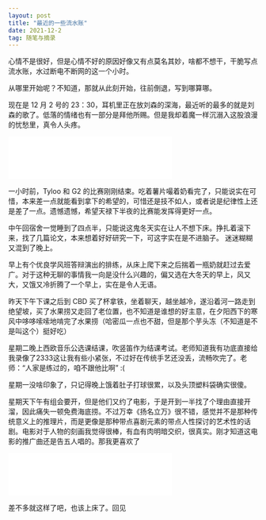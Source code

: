 ```yaml
---
layout: post
title: "最近的一些流水账"
date: 2021-12-2
tag: 随笔与摘录
---
```


心情不是很好，但是心情不好的原因好像又有点莫名其妙，啥都不想干，干脆写点流水账，水过断电不断网的这一个小时。

从哪里开始呢？不知道，那就从此刻开始，往前倒退，写到哪算哪。

现在是 12 月 2 号的 23：30，耳机里正在放刘森的深海，最近听的最多的就是刘森的歌了。低落的情绪也有一部分是拜他所赐。但是我却着魔一样沉溺入这股浪漫的忧愁里，真令人头疼。

<iframe frameborder="no" border="0" marginwidth="0" marginheight="0" width=330 height=86 src="//music.163.com/outchain/player?type=2&id=1860234945&auto=0&height=66"></iframe>

一小时前，Tyloo 和 G2 的比赛刚刚结束。吃着薯片嘬着奶看完了，只能说实在可惜，本来差一点就能看到拿下的希望的，可惜还是技不如人，或者说是纪律性上还是差了一点。遗憾遗憾，希望天禄下半夜的比赛能发挥得更好一点。



中午回宿舍一觉睡到了四点半，只能说这鬼冬天实在让人不想下床。挣扎着滚下来，找了几篇论文，本来想着好好研究一下，可这字实在是不进脑子。 迷迷糊糊又混到了晚上。

早上有个优良学风班答辩演出的排练，从床上爬下来之后揣着一瓶奶就赶过去爱广。对于这种无聊的事情我一向是没什么兴趣的，偏又选在大冬天的早上，风又大，又饿又冷折腾了一个早上，实在是令人无语。

昨天下午下课之后到 CBD 买了杯拿铁，坐着聊天，越坐越冷，遂沿着河一路走到绝望坡，买了水果捞又走回了老位置，也不知道是谁想的好主意，在夕阳西下的寒风中哆哆嗦嗦地啃完了水果捞（哈密瓜一点也不甜，但是那个芋头冻（不知道是不是叫这个）挺好吃）

星期二晚上西欧音乐公选课结课，吹竖笛作为结课考试。老师知道我有功底直接给我录像了2333这让我有些小紧张，不过好在传统手艺还没丢，流畅吹完了。老师：“人家是练过的，咱不跟他比啊” :(

星期一没啥印象了，只记得晚上饿着肚子打球很累，以及头顶塑料袋确实很傻。

星期天下午有组会要开，但是他们又约了电影，于是开到一半找了个理由直接开溜，因此痛失一顿免费海底捞。不过万幸《扬名立万》很不错，感觉并不是那种传统意义上的推理片，而是更像是那种带点喜剧元素的带点人性探讨的艺术性的话剧。电影对于人物的刻画我觉得很棒，有血有肉明暗交织，很真实。刚才知道这电影的推广曲还是告五人唱的。那我更喜欢了

<iframe frameborder="no" border="0" marginwidth="0" marginheight="0" width=330 height=86 src="//music.163.com/outchain/player?type=2&id=1892514735&auto=0&height=66"></iframe>

差不多就这样了吧，也该上床了。回见

